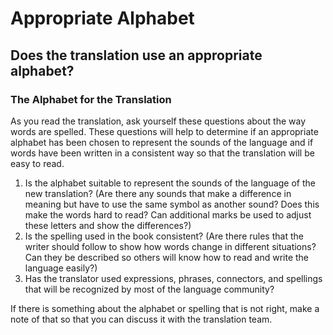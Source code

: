# Appropriate Alphabet #

## Does the translation use an appropriate alphabet? ##


### The Alphabet for the Translation

As you read the translation, ask yourself these questions about the way words are spelled. These questions will help to determine if an appropriate alphabet has been chosen to represent the sounds of the language and if words have been written in a consistent way so that the translation will be easy to read.

1. Is the alphabet suitable to represent the sounds of the language of the new translation? (Are there any sounds that make a difference in meaning but have to use the same symbol as another sound? Does this make the words hard to read? Can additional marks be used to adjust these letters and show the differences?)
1. Is the spelling used in the book consistent? (Are there rules that the writer should follow to show how words change in different situations? Can they be described so others will know how to read and write the language easily?)
1. Has the translator used expressions, phrases, connectors, and spellings that will be recognized by most of the language community?

If there is something about the alphabet or spelling that is not right, make a note of that so that you can discuss it with the translation team.